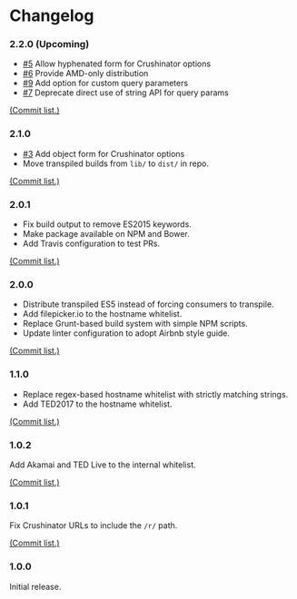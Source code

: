 # Changelog

### 2.2.0 (Upcoming)

* [#5](https://github.com/tedconf/js-crushinator-helpers/issues/5) Allow hyphenated form for Crushinator options
* [#6](https://github.com/tedconf/js-crushinator-helpers/issues/6) Provide AMD-only distribution
* [#9](https://github.com/tedconf/js-crushinator-helpers/issues/9) Add option for custom query parameters
* [#7](https://github.com/tedconf/js-crushinator-helpers/issues/7) Deprecate direct use of string API for query params

[(Commit list.)](https://github.com/tedconf/js-crushinator-helpers/compare/129f407...master)

### 2.1.0

* [#3](https://github.com/tedconf/js-crushinator-helpers/issues/3) Add object form for Crushinator options
* Move transpiled builds from `lib/` to `dist/` in repo.

[(Commit list.)](https://github.com/tedconf/js-crushinator-helpers/compare/cb355a0...129f407)

### 2.0.1

* Fix build output to remove ES2015 keywords.
* Make package available on NPM and Bower.
* Add Travis configuration to test PRs.

[(Commit list.)](https://github.com/tedconf/js-crushinator-helpers/compare/ee3cf5e...cb355a0)

### 2.0.0

* Distribute transpiled ES5 instead of forcing consumers to transpile.
* Add filepicker.io to the hostname whitelist.
* Replace Grunt-based build system with simple NPM scripts.
* Update linter configuration to adopt Airbnb style guide.

[(Commit list.)](https://github.com/tedconf/js-crushinator-helpers/compare/69880f8...ee3cf5e)

### 1.1.0

* Replace regex-based hostname whitelist with strictly matching strings.
* Add TED2017 to the hostname whitelist.

[(Commit list.)](https://github.com/tedconf/js-crushinator-helpers/compare/fbccb73...69880f8)

### 1.0.2

Add Akamai and TED Live to the internal whitelist.

[(Commit list.)](https://github.com/tedconf/js-crushinator-helpers/compare/5c23356...fbccb73)

### 1.0.1

Fix Crushinator URLs to include the `/r/` path.

[(Commit list.)](https://github.com/tedconf/js-crushinator-helpers/compare/c7186ea...5c23356)

### 1.0.0

Initial release.
